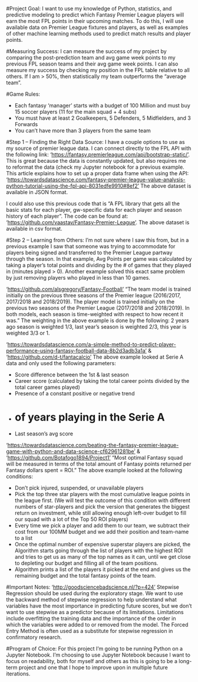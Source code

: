#Project Goal:
I want to use my knowledge of Python, statistics, and predictive modeling to predict which Fantasy Premier League players will earn the most FPL points in their upcoming matches. To do this, I will use available data on Premier League fixtures and players, as well as examples of other machine learning methods used to predict match results and player points.

#Measuring Success:
I can measure the success of my project by comparing the post-prediction team and avg game week points to my previous FPL season teams and their avg game week points.
I can also measure my success by checking my position in the FPL table relative to all others. If I am > 50%, then statistically my team outperforms the “average team”.

#Game Rules:
-	Each fantasy ‘manager’ starts with a budget of 100 Million and must buy 15 soccer players (11 for the main squad + 4 subs)
-	You must have at least 2 Goalkeepers, 5 Defenders, 5 Midfielders, and 3 Forwards
-	You can’t have more than 3 players from the same team

#Step 1 – Finding the Right Data Source: 
I have a couple options to use as my source of premier league data. 
I can connect directly to the FPL API with the following link: ‘https://fantasy.premierleague.com/api/bootstrap-static/’. This is great because the data is constantly updated, but also requires me to reformat the data (check my Jupyter notebook for a previous example. This article explains how to set up a proper data frame when using the API: ‘https://towardsdatascience.com/fantasy-premier-league-value-analysis-python-tutorial-using-the-fpl-api-8031edfe9910#8ef2’
The above dataset is available in JSON format.

I could also use this previous code that is “A FPL library that gets all the basic stats for each player, gw-specific data for each player and season history of each player”. The code can be found at: ‘https://github.com/vaastav/Fantasy-Premier-League’.
The above dataset is available in csv format.

#Step 2 – Learning from Others:
I’m not sure where I saw this from, but in a previous example I saw that someone was trying to accommodate for players being signed and transferred to the Premier League partway through the season. In that example, Avg Points per game was calculated by taking a player’s total points and dividing by the # of games that they played in (minutes played > 0).
Another example solved this exact same problem by just removing players who played in less than 10 games. 
 
‘https://github.com/alsgregory/Fantasy-Football’
“The team model is trained initially on the previous three seasons of the Premier league (2016/2017, 2017/2018 and 2018/2019). The player model is trained initially on the previous two seasons of the Premier League (2017/2018 and 2018/2019). In both models, each season is time-weighted with respect to how recent it was.”
The weighting in the above example is done by the following: 2 years ago season is weighted 1/3, last year’s season is weighted 2/3, this year is weighted 3/3 or 1. 

‘https://towardsdatascience.com/a-simple-method-to-predict-player-performance-using-fantasy-football-data-8b2d3adb3a1a’ & ‘https://github.com/d-t/fantacalcio’
The above example looked at Serie A data and only used the following parameters:
-	Score difference between the 1st & last season
-	Career score (calculated by taking the total career points divided by the total career games played)
-	Presence of a constant positive or negative trend
-	# of years playing in the Serie A
-	Last season’s avg score
 
‘https://towardsdatascience.com/beating-the-fantasy-premier-league-game-with-python-and-data-science-cf62961281be’ & ‘https://github.com/Botafogo1894/Project1’
“Most optimal Fantasy squad will be measured in terms of the total amount of Fantasy points returned per Fantasy dollars spent = ROI.”
The above example looked at the following conditions:
-	Don’t pick injured, suspended, or unavailable players
-	Pick the top three star players with the most cumulative league points in the league first. (We will test the outcome of this condition with different numbers of star-players and pick the version that generates the biggest return on investment, while still allowing enough left-over budget to fill our squad with a lot of the Top 50 ROI players)
-	Every time we pick a player and add them to our team, we subtract their cost from our 100MM budget and we add their position and team-name to a list
-	Once the optimal number of expensive superstar players are picked, the Algorithm starts going through the list of players with the highest ROI and tries to get us as many of the top names as it can, until we get close to depleting our budget and filling all of the team positions.
-	Algorithm prints a list of the players it picked at the end and gives us the remaining budget and the total fantasy points of the team.

#Important Notes: 
‘http://goodsciencebadscience.nl/?p=424’
Stepwise Regression should be used during the exploratory stage. We want to use the backward method of stepwise regression to help understand what variables have the most importance in predicting future scores, but we don’t want to use stepwise as a predictor because of its limitations. Limitations include overfitting the training data and the importance of the order in which the variables were added to or removed from the model. The Forced Entry Method is often used as a substitute for stepwise regression in confirmatory research.

#Program of Choice:
For this project I’m going to be running Python on a Jupyter Notebook. I’m choosing to use Jupyter Notebook because I want to focus on readability, both for myself and others as this is going to be a long-term project and one that I hope to improve upon in multiple future iterations.




